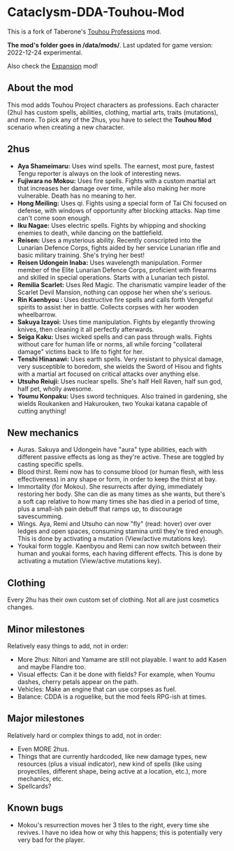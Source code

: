 # Cataclysm-DDA-Touhou-Mod
This is a fork of Taberone's [Touhou Professions](https://github.com/Taberone/Cataclysm-DDA-Touhou-Mod) mod.

**The mod's folder goes in /data/mods/**.  Last updated for game version: 2022-12-24 experimental.

Also check the [Expansion](https://github.com/RedMisao/Cataclysm-DDA-Touhou-Expansion) mod!


## About the mod
This mod adds Touhou Project characters as professions.  Each character (2hu) has custom spells, abilities, clothing, martial arts, traits (mutations), and more.  To pick any of the 2hus, you have to select the **Touhou Mod** scenario when creating a new character.


## 2hus
* **Aya Shameimaru:** Uses wind spells.  The earnest, most pure, fastest Tengu reporter is always on the look of interesting news.
* **Fujiwara no Mokou:** Uses fire spells.  Fights with a custom martial art that increases her damage over time, while also making her more vulnerable.  Death has no meaning to her.
* **Hong Meiling:** Uses qi.  Fights using a special form of Tai Chi focused on defense, with windows of opportunity after blocking attacks.  Nap time can't come soon enough.
* **Iku Nagae:** Uses electric spells.  Fights by whipping and shocking enemies to death, while dancing on the battlefield.
* **Reisen:** Uses a mysterious ability.  Recently conscripted into the Lunarian Defence Corps, fights aided by her service Lunarian rifle and basic military training.  She's trying her best!
* **Reisen Udongein Inaba:** Uses wavelength manipulation.  Former member of the Elite Lunarian Defence Corps, proficient with firearms and skilled in special operations.  Starts with a Lunarian tech pistol.
* **Remilia Scarlet:** Uses Red Magic.  The charismatic vampire leader of the Scarlet Devil Mansion, nothing can oppose her when she's serious.
* **Rin Kaenbyou :** Uses destructive fire spells and calls forth Vengeful spirits to assist her in battle.  Collects corpses with her wooden wheelbarrow.
* **Sakuya Izayoi:** Uses time manipulation.  Fights by elegantly throwing knives, then cleaning it all perfectly afterwards.
* **Seiga Kaku:** Uses wicked spells and can pass through walls.  Fights without care for human life or norms, all while forcing "collateral damage" victims back to life to fight for her.
* **Tenshi Hinanawi:** Uses earth spells.  Very resistant to physical damage, very susceptible to boredom, she wields the Sword of Hisou and fights with a martial art focused on critical attacks over anything else.
* **Utsuho Reiuji:** Uses nuclear spells.  She's half Hell Raven, half sun god, half pet, wholly awesome.
* **Youmu Konpaku:** Uses sword techniques.  Also trained in gardening, she wields Roukanken and Hakurouken, two Youkai katana capable of cutting anything!


## New mechanics
* Auras.  Sakuya and Udongein have "aura" type abilities, each with different passive effects as long as they're active.  These are toggled by casting specific spells.
* Blood thirst.  Remi now has to consume blood (or human flesh, with less effectiveness) in any shape or form, in order to keep the thirst at bay.
* Immortality (for Mokou).  She resurrects after dying, immediately restoring her body.  She can die as many times as she wants, but there's a soft cap relative to how many times she has died in a period of time, plus a small-ish pain debuff that ramps up, to discourage savescumming.
* Wings.  Aya, Remi and Utsuho can now "fly" (read: hover) over over ledges and open spaces, consuming stamina until they're tired enough.  This is done by activating a mutation (View/active mutations key).
* Youkai form toggle.  Kaenbyou and Remi can now switch between their human and youkai forms, each having different effects.  This is done by activating a mutation (View/active mutations key).


## Clothing
Every 2hu has their own custom set of clothing.  Not all are just cosmetics changes.


## Minor milestones
Relatively easy things to add, not in order:
* More 2hus: Nitori and Yamame are still not playable.  I want to add Kasen and maybe Flandre too.
* Visual effects: Can it be done with fields? For example, when Youmu dashes, cherry petals appear on the path.
* Vehicles: Make an engine that can use corpses as fuel.
* Balance: CDDA is a roguelike, but the mod feels RPG-ish at times.


## Major milestones
Relatively hard or complex things to add, not in order:
* Even MORE 2hus.
* Things that are currently hardcoded, like new damage types, new resources (plus a visual indicator), new kind of spells (like using proyectiles, different shape, being active at a location, etc.), more mechanics, etc.
* Spellcards?


## Known bugs
* Mokou's resurrection moves her 3 tiles to the right, every time she revives. I have no idea how or why this happens; this is potentially very very bad for the player.
